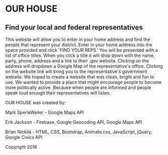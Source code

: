 # OUR HOUSE
## Find your local and federal representatives
This website will allow you to enter in your home address and find the people that represent your district.
Enter in your home address into the space provided and click 'FIND YOUR REPS.'
You will be presented with a list of office titles.
When you click a title it will drop down with the name, party, phone, address and a link to their .gov website.
Clicking on the address will dropdown a Google Map of the representative's office.
Clicking on the website link will bring you to the representative's government website.
We hoped to create a website that was clean, bright and fun to use.
We wanted to provide a place that might encourage people to become more politically active. 
Because when people are informed and people speak loud enough their representatives will listen.

OUR HOUSE was created by:

Mark SperleWeiler - Google Maps API

Erik Jackson - Firebase, Google Geocoding API, Google Maps API

Brian Nickila - HTML, CSS, Bootstrap, Animate.css, JavaScript, jQuery, Google Civics API

Copyright 2018
